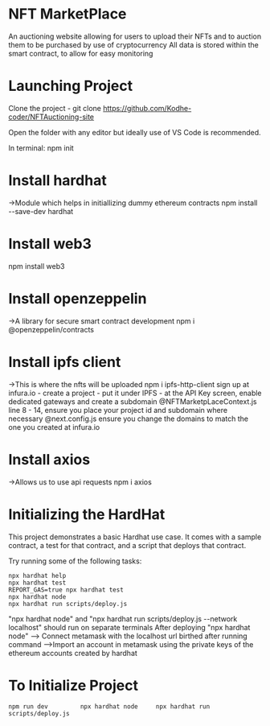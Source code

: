 # NFT MarketPlace

An auctioning website allowing for users to upload their NFTs and to auction them to be purchased by use of cryptocurrency
All data is stored within the smart contract, to allow for easy monitoring

# Launching Project

Clone the project - git clone https://github.com/Kodhe-coder/NFTAuctioning-site

Open the folder with any editor but ideally use of VS Code is recommended.

In terminal: npm init

# Install hardhat

->Module which helps in initiallizing dummy ethereum contracts
npm install --save-dev hardhat

# Install web3

npm install web3

# Install openzeppelin

->A library for secure smart contract development
npm i @openzeppelin/contracts

# Install ipfs client

->This is where the nfts will be uploaded
npm i ipfs-http-client
sign up at infura.io - create a project - put it under IPFS - at the API Key screen, enable dedicated gateways and create a subdomain
@NFTMarketpLaceContext.js line 8 - 14, ensure you place your project id and subdomain where necessary
@next.config.js ensure you change the domains to match the one you created at infura.io

# Install axios

->Allows us to use api requests
npm i axios

# Initializing the HardHat

This project demonstrates a basic Hardhat use case. It comes with a sample contract, a test for that contract, and a script that deploys that contract.

Try running some of the following tasks:

```shell
npx hardhat help
npx hardhat test
REPORT_GAS=true npx hardhat test
npx hardhat node
npx hardhat run scripts/deploy.js
```

"npx hardhat node" and "npx hardhat run scripts/deploy.js --network localhost" should run on separate terminals
After deploying "npx hardhat node"
--> Connect metamask with the localhost url birthed after running command
-->Import an account in metamask using the private keys of the ethereum accounts created by hardhat

# To Initialize Project

```shell1 shell2              shell3
npm run dev         npx hardhat node     npx hardhat run scripts/deploy.js
```
